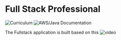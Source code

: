 # Full Stack Professional


![Curriculum](https://user-images.githubusercontent.com/40702606/228275106-73076517-ff4f-40e0-a993-4d05d5a2ea77.png)
![AWS/Java Documentation](https://aws.amazon.com/sdk-for-java/)

The Fullstack application is built based on this ![video](https://www.youtube.com/watch?v=9i1gQ7w2V24&t=32s)
